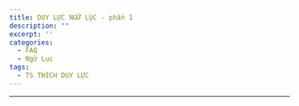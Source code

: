 ```yaml
---
title: DUY LỰC NGỮ LỤC - phần 1
description: ""
excerpt: ''
categories:
  - FAQ
  - Ngữ Lục
tags:
  - TS THÍCH DUY LỰC
---
```




<hr class="blog-rule" />
